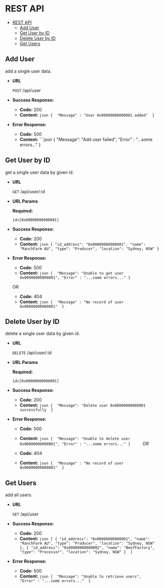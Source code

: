 # REST API
- [REST API](#rest-api)
    - [Add User](#Add-User)
    - [Get User by ID](#Get-User-by-ID)
    - [Delete User by ID](#Delete-User-by-ID)
    - [Get Users](#Get-Users)

**Add User**
----
  add a single user data.

* **URL**

  `POST` /api/user

* **Success Response:**

  * **Code:** 200 <br />
  * **Content:** 
        ```json
        { 
            "Message" : "User 0x00000000000001 added" 
        }
        ```
 
* **Error Response:**

  * **Code:** 500 <br />
  * **Content:** 
        ```json
        { 
            "Message": "Add user failed",
            "Error" : "...some errors..."
        }    
    
    
    

**Get User by ID**
----
  get a single user data by given id.

* **URL**

  `GET` /api/user/:id
  
*  **URL Params**

   **Required:**
 
   `id=[0x00000000000001]`

* **Success Response:**

  * **Code:** 200 <br />
  * **Content:** 
        ```json
        {
            "id_address": "0x00000000000001",
            "name": "RanchFarm AU",
            "type": "Producer",
            "location": "Sydney, NSW"
        }
        ```
 
* **Error Response:**

  * **Code:** 500 <br />
  * **Content:** 
        ```json
        { 
            "Message": "Unable to get user 0x00000000000001",
            "Error" : "...some errors..."
        }    
        ```

  OR

  * **Code:** 404 <br />
  * **Content:** 
        ```json
        { 
            "Message" : "No record of user 0x00000000000001" 
        }    
        ```
    
    
    
    
**Delete User by ID** 
----
  delete a single user data by given id.

* **URL**

  `DELETE` /api/user/:id
  
*  **URL Params**

   **Required:**
 
   `id=[0x00000000000001]`

* **Success Response:**

  * **Code:** 200 <br />
  * **Content:** 
        ```json
        { 
            "Message": "Delete user 0x00000000000001 successfully 
        }    
        ```
 
* **Error Response:**

  * **Code:** 500 <br />
  * **Content:** 
        ```json
        { 
            "Message": "Unable to delete user 0x00000000000001",
            "Error" : "...some errors..."
        }    
        ```
  OR

  * **Code:** 404 <br />
  * **Content:** 
        ```json
        { 
            "Message" : "No record of user 0x00000000000001" 
        }    
        ```
    
    
**Get Users**
----
  add all users.

* **URL**

  `GET` /api/user

* **Success Response:**

  * **Code:** 200 <br />
  * **Content:** 
        ```json
        [
            {
                "id_address": "0x00000000000001",
                "name": "RanchFarm AU",
                "type": "Producer",
                "location": "Sydney, NSW"
            },
            {
                "id_address": "0x00000000000002",
                "name": "BeefFactory",
                "type": "Processor",
                "location": "Sydney, NSW"
            } 
        ]
        ```
 
* **Error Response:**

  * **Code:** 500 <br />
  * **Content:**
        ```json
        { 
            "Message": "Unable to retrieve users", 
            "Error" : "...some errors..." 
        }
        ```
        
       
    
        
